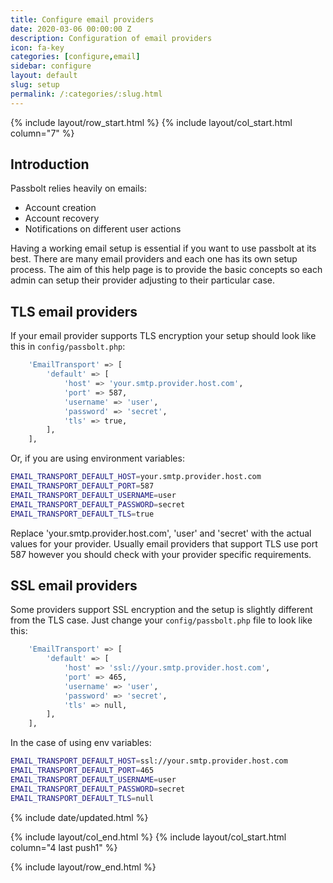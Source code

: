 ```yaml
---
title: Configure email providers
date: 2020-03-06 00:00:00 Z
description: Configuration of email providers
icon: fa-key
categories: [configure,email]
sidebar: configure
layout: default
slug: setup
permalink: /:categories/:slug.html
---
```


{% include layout/row_start.html %}
{% include layout/col_start.html column="7" %}

## Introduction

Passbolt relies heavily on emails:
  - Account creation
  - Account recovery
  - Notifications on different user actions

Having a working email setup is essential if you want to use passbolt at its best. There are many email providers
and each one has its own setup process. The aim of this help page is to provide the basic concepts so each admin
can setup their provider adjusting to their particular case.

## TLS email providers

If your email provider supports TLS encryption your setup should look like this in `config/passbolt.php`:

```bash
    'EmailTransport' => [
        'default' => [
            'host' => 'your.smtp.provider.host.com',
            'port' => 587,
            'username' => 'user',
            'password' => 'secret',
            'tls' => true,
        ],
    ],
```

Or, if you are using environment variables:

```bash
EMAIL_TRANSPORT_DEFAULT_HOST=your.smtp.provider.host.com
EMAIL_TRANSPORT_DEFAULT_PORT=587
EMAIL_TRANSPORT_DEFAULT_USERNAME=user
EMAIL_TRANSPORT_DEFAULT_PASSWORD=secret
EMAIL_TRANSPORT_DEFAULT_TLS=true
```

Replace 'your.smtp.provider.host.com', 'user' and 'secret' with the actual values for your provider.
Usually email providers that support TLS use port 587 however you should check with your provider specific
requirements.

## SSL email providers

Some providers support SSL encryption and the setup is slightly different from the TLS case. Just change
your `config/passbolt.php` file to look like this:

```bash
    'EmailTransport' => [
        'default' => [
            'host' => 'ssl://your.smtp.provider.host.com',
            'port' => 465,
            'username' => 'user',
            'password' => 'secret',
            'tls' => null,
        ],
    ],
```

In the case of using env variables:

```bash
EMAIL_TRANSPORT_DEFAULT_HOST=ssl://your.smtp.provider.host.com
EMAIL_TRANSPORT_DEFAULT_PORT=465
EMAIL_TRANSPORT_DEFAULT_USERNAME=user
EMAIL_TRANSPORT_DEFAULT_PASSWORD=secret
EMAIL_TRANSPORT_DEFAULT_TLS=null
```

{% include date/updated.html %}

{% include layout/col_end.html %}
{% include layout/col_start.html column="4 last push1" %}

{% include layout/row_end.html %}
